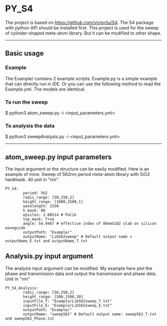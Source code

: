 # PY_S4
The project is based on https://github.com/victorliu/S4. The S4 package with python API should be installed first.
This project is used for the sweep of cylinder-shaped meta-atom library. But it can be modified to other shape.
***
## Basic usage
### Example
The Example/ contains 2 example scripts. Example.py is a simple example that can directly run in IDE.
Or you can use the following method to read the Example.yml. The models are identical.
### To run the sweep
$ python3 atom_sweep.py -i <input_parameters.yml>
### To analysis the data
$ python3 sweepAnalysis.py -i <input_parameters.yml>
***
## atom_sweep.py input parameters
The input argument or the structure can be easily modified. Here is an example of mine.
Sweep of 562nm period meta-atom library with SiO2 hardmask.
All unit in "nm"
```
PY_S4:
        period: 562
        radii_range: [50,250,2]
        height_range: [1000,1500,1]
        wavelength: 1550
        h_mask: 80
        epsilon: 2.08514 # Palik
        top_mask: True
        angle: 54.9467 # effective index of 80nmSiO2 slab on silicon waveguide
        outputPath: "Example/" 
        outputName: "Lib562sweep" # Default output name = outputName_E.txt and outputName_T.txt
```
## Analysis.py input argument
The analysis input argument can be modified. My example here plot the phase and transmission data and output the transmission and phase data.
Unit in "nm"
```
PY_S4_Analysis:
        radii_range: [50,250,2]
        height_range: [500,1500,10]
        inputFile_T: "Example/Lib562sweep_T.txt"
        inputFile_E: "Example/Lib562sweep_E.txt"
        outputPath: "Example/"
        outputName: "sweep562" # Default output name: sweep562_T.txt and sweep562_Phase.txt
```
